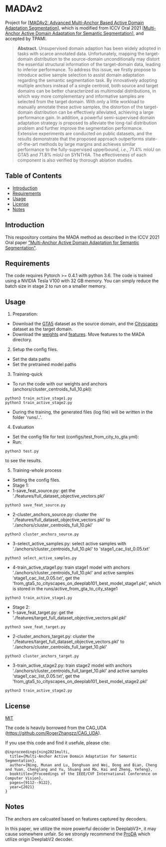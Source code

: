# MADAv2
Project for [[MADAv2: Advanced Multi-Anchor Based Active Domain Adaptation Segmentation](https://arxiv.org/abs/2301.07354)], which is modified from ICCV Oral 2021 [[Multi-Anchor Active Domain Adaptation for Semantic Segmentation](https://arxiv.org/abs/2108.08012)], and accepted by TPAMI.

> **Abstract.**
> Unsupervised domain adaption has been widely adopted in tasks with scarce annotated data.
> Unfortunately, mapping the target-domain distribution to the source-domain unconditionally may distort the essential structural information of the target-domain data, leading to inferior performance.
To address this issue, we firstly propose to introduce active sample selection to assist domain adaptation regarding the semantic segmentation task.
> By innovatively adopting multiple anchors instead of a single centroid, both source and target domains can be better characterized as multimodal distributions, in which way more complementary and informative samples are selected from the target domain.
> With only a little workload to manually annotate these active samples, the distortion of the target-domain distribution can be effectively alleviated, achieving a large performance gain.
> In addition, a powerful semi-supervised domain adaptation strategy is proposed to alleviate the long-tail distribution problem and further improve the segmentation performance.
> Extensive experiments are conducted on public datasets, and the results demonstrate that the proposed approach outperforms state-of-the-art methods by large margins and achieves similar performance to the fully-supervised upperbound, *i.e.*, 71.4\% mIoU on GTA5 and 71.8\% mIoU on SYNTHIA.
> The effectiveness of each component is also verified by thorough ablation studies. 


## Table of Contents

- [Introduction](#introduction)
- [Requirements](#requirements)
- [Usage](#usage)
- [License](#license)
- [Notes](#notes)

## Introduction

This respository contains the MADA method as described in the ICCV 2021 Oral paper ["Multi-Anchor Active Domain Adaptation for Semantic Segmentation"](https://arxiv.org/abs/2108.08012).

## Requirements

The code requires Pytorch >= 0.4.1 with python 3.6. The code is trained using a NVIDIA Tesla V100 with 32 GB memory. You can simply reduce the batch size in stage 2 to run on a smaller memory.

## Usage

1. Preparation:
* Download the [GTA5](https://download.visinf.tu-darmstadt.de/data/from_games/) dataset as the source domain, and the [Cityscapes](https://www.cityscapes-dataset.com/) dataset as the target domain.
* Download the [weights](https://drive.google.com/drive/folders/16DxIRuo06afRp2FpXvWg9nAeYiTL25yP?usp=sharing) and [features](https://drive.google.com/drive/folders/1ybhJUTh7y1QcOnpNz0jnxkpz5TTtO55s?usp=sharing). Move features to the MADA directory.

2. Setup the config files.
* Set the data paths
* Set the pretrained model paths

3. Training-quick
* To run the code with our weights and anchors (anchors/cluster_centroids_full_10.pkl):
~~~~
python3 train_active_stage1.py
python3 train_active_stage2.py
~~~~
* During the training, the generated files (log file) will be written in the folder 'runs/..'.

4. Evaluation
* Set the config file for test (configs/test_from_city_to_gta.yml):
* Run:
~~~~
python3 test.py
~~~~
to see the results.

5. Training-whole process
* Setting the config files.
* Stage 1:
* 1-save_feat_source.py: get the './features/full_dataset_objective_vectors.pkl'
~~~~
python3 save_feat_source.py
~~~~
* 2-cluster_anchors_source.py: cluster the './features/full_dataset_objective_vectors.pkl' to './anchors/cluster_centroids_full_10.pkl'
~~~~
python3 cluster_anchors_source.py
~~~~
* 3-select_active_samples.py: select active samples with './anchors/cluster_centroids_full_10.pkl' to 'stage1_cac_list_0.05.txt'
~~~~
python3 select_active_samples.py
~~~~
* 4-train_active_stage1.py: train stage1 model with anchors './anchors/cluster_centroids_full_10.pkl' and active samples 'stage1_cac_list_0.05.txt', get the 'from_gta5_to_cityscapes_on_deeplab101_best_model_stage1.pkl', which is stored in the runs/active_from_gta_to_city_stage1
~~~~
python3 train_active_stage1.py
~~~~

* Stage 2:
* 1-save_feat_target.py: get the './features/target_full_dataset_objective_vectors.pkl.pkl'
~~~~
python3 save_feat_target.py
~~~~
* 2-cluster_anchors_target.py: cluster the './features/target_full_dataset_objective_vectors.pkl' to './anchors/cluster_centroids_full_target_10.pkl'
~~~~
python3 cluster_anchors_target.py
~~~~
* 3-train_active_stage2.py: train stage2 model with anchors './anchors/cluster_centroids_full_target_10.pkl' and active samples 'stage1_cac_list_0.05.txt', get the 'from_gta5_to_cityscapes_on_deeplab101_best_model_stage2.pkl'
~~~~
python3 train_active_stage2.py
~~~~



## License

[MIT](LICENSE)

The code is heavily borrowed from the CAG_UDA (https://github.com/RogerZhangzz/CAG_UDA).

If you use this code and find it usefule, please cite:
~~~~
@inproceedings{ning2021multi,
  title={Multi-Anchor Active Domain Adaptation for Semantic Segmentation},
  author={Ning, Munan and Lu, Donghuan and Wei, Dong and Bian, Cheng and Yuan, Chenglang and Yu, Shuang and Ma, Kai and Zheng, Yefeng},
  booktitle={Proceedings of the IEEE/CVF International Conference on Computer Vision},
  pages={9112--9122},
  year={2021}
}
~~~~

## Notes
The anchors are calcuated based on features captured by decoders.

In this paper, we utilize the more powerful decoder in DeeplabV3+, it may cause somewhere unfair. So we strongly recommend the [ProDA](https://github.com/microsoft/ProDA) which utilize origin DeeplabV2 decoder.
